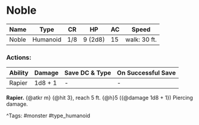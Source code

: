 # Noble

| Name | Type | CR | HP | AC | Speed |
|------|------|----|----|----|-------|
| Noble | Humanoid | 1/8 | 9 (2d8) | 15 | walk: 30 ft. |

### Actions:

| Ability | Damage | Save DC & Type | On Successful Save |
|---------|--------|----------------|--------------------|
| Rapier | 1d8 + 1 | - | - |


**Rapier.** {@atkr m} {@hit 3}, reach 5 ft. {@h}5 ({@damage 1d8 + 1}) Piercing damage.

^Tags: #monster #type_humanoid
